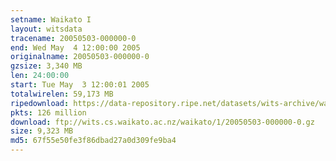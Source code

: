 ```yaml
---
setname: Waikato I
layout: witsdata
tracename: 20050503-000000-0
end: Wed May  4 12:00:00 2005
originalname: 20050503-000000-0
gzsize: 3,340 MB
len: 24:00:00
start: Tue May  3 12:00:01 2005
totalwirelen: 59,173 MB
ripedownload: https://data-repository.ripe.net/datasets/wits-archive/waikato/1/20050503-000000-0.gz
pkts: 126 million
download: ftp://wits.cs.waikato.ac.nz/waikato/1/20050503-000000-0.gz
size: 9,323 MB
md5: 67f55e50fe3f86dbad27a0d309fe9ba4
---
```


